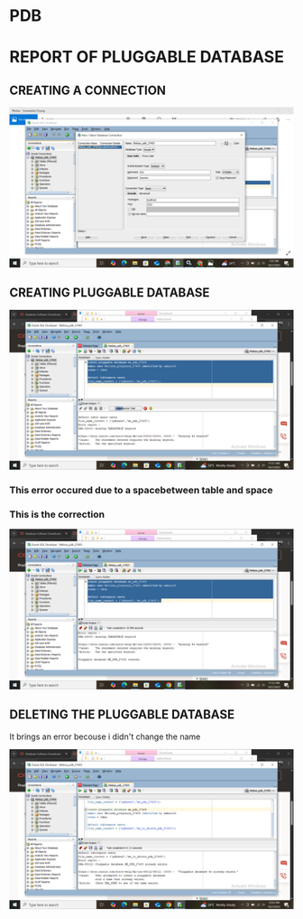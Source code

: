 # PDB
# REPORT OF PLUGGABLE DATABASE
## CREATING A CONNECTION
![IMAGE ALT](https://github.com/Melissa-10-10/PDB/blob/63b1031bd90bf74a9b149c0011026ae581700b06/Screenshot%20(7).png)

## CREATING PLUGGABLE DATABASE
![IMAGE ALT](https://github.com/Melissa-10-10/PDB/blob/9981af971cb2211a0004db93e23f57194cd7dd9e/Screenshot%20(2).png)

### This error occured due to a spacebetween table and space

### This is the correction
![image alt](https://github.com/Melissa-10-10/PDB/blob/a360984bf52af50ea4fb257de802b9aa9015da31/Screenshot%20(3).png)

## DELETING THE PLUGGABLE DATABASE
It brings an error becouse i didn't change the name 

![IMAGE ALT](https://github.com/Melissa-10-10/PDB/blob/b552302106f7663f5db224b0805fc1dadce82ee8/Screenshot%20(4).png)
